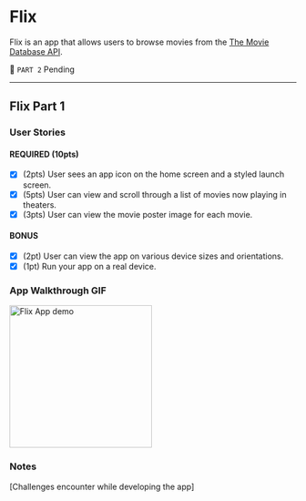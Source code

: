 # Flix

Flix is an app that allows users to browse movies from the [The Movie Database API](http://docs.themoviedb.apiary.io/#).

📝 `PART 2` Pending

---

## Flix Part 1

### User Stories
#### REQUIRED (10pts)
- [x] (2pts) User sees an app icon on the home screen and a styled launch screen.
- [x] (5pts) User can view and scroll through a list of movies now playing in theaters.
- [x] (3pts) User can view the movie poster image for each movie.

#### BONUS
- [x] (2pt) User can view the app on various device sizes and orientations.
- [x] (1pt) Run your app on a real device.

### App Walkthrough GIF

<img src='http://flixapp-demo.gif' title='Flix App demo' width='250' alt='Flix App demo' />

### Notes
[Challenges encounter while developing the app]
